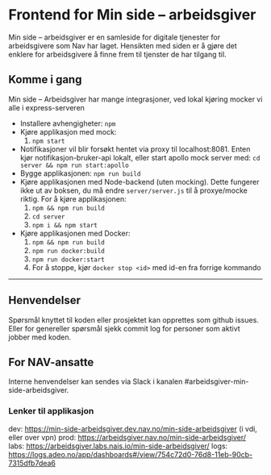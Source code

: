 # Frontend for Min side – arbeidsgiver 

Min side – arbeidsgiver er en samleside for digitale tjenester for arbeidsgivere som Nav har laget. Hensikten med siden er å gjøre det enklere for arbeidsgivere å finne frem til tjenster de har tilgang til.

## Komme i gang

Min side – Arbeidsgiver har mange integrasjoner, ved lokal kjøring mocker vi alle i express-serveren

- Installere avhengigheter: `npm`
- Kjøre applikasjon med mock: 
  1. `npm start`
- Notifikasjoner vil blir forsøkt hentet via proxy til localhost:8081.
  Enten kjør notifikasjon-bruker-api lokalt, eller start apollo mock server med: `cd server && npm run start:apollo`
- Bygge applikasjonen: `npm run build`
- Kjøre applikasjonen med Node-backend (uten mocking). Dette fungerer ikke ut av boksen, du må endre `server/server.js` til å proxye/mocke riktig. For å kjøre applikasjonen:
    1. `npm && npm run build`
    2. `cd server`
    3. `npm i && npm start`
- Kjøre applikasjonen med Docker:
    1. `npm && npm run build`
    2. `npm run docker:build`
    3. `npm run docker:start`
    4. For å stoppe, kjør `docker stop <id>` med id-en fra forrige kommando



---

## Henvendelser
Spørsmål knyttet til koden eller prosjektet kan opprettes som github issues.
Eller for genereller spørsmål sjekk commit log for personer som aktivt jobber med koden.

## For NAV-ansatte

Interne henvendelser kan sendes via Slack i kanalen #arbeidsgiver-min-side-arbeidsgiver.

### Lenker til applikasjon

dev:  https://min-side-arbeidsgiver.dev.nav.no/min-side-arbeidsgiver (i vdi, eller over vpn)
prod: https://arbeidsgiver.nav.no/min-side-arbeidsgiver/
labs: https://arbeidsgiver.labs.nais.io/min-side-arbeidsgiver/
logs: https://logs.adeo.no/app/dashboards#/view/754c72d0-76d8-11eb-90cb-7315dfb7dea6